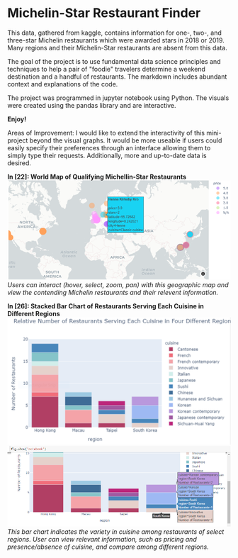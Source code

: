 # Michelin-Star Restaurant Finder
This data, gathered from kaggle, contains information for one-, two-, and three-star Michelin restaurants which were awarded stars in 2018 or 2019. Many regions and their Michelin-Star restaurants are absent from this data. 

The goal of the project is to use fundamental data science principles and techniques to help a pair of "foodie" travelers determine a weekend destination and a handful of restaurants. The markdown includes abundant context and explanations of the code. 

The project was programmed in jupyter notebook using Python. The visuals were created using the pandas library and are interactive.

**Enjoy!**

Areas of Improvement: I would like to extend the interactivity of this mini-project beyond the visual graphs. It would be more useable if users could easily specify their preferences through an interface allowing them to simply type their requests. Additionally, more and up-to-date data is desired.


**In [22]: World Map of Qualifying Michellin-Star Restaurants**
![1_geomap](https://github.com/WuSelina/Michellin-Star-Restaurant-Finder-/blob/master/Project%20visuals/1.PNG )
*Users can interact (hover, select, zoom, pan) with this geographic map and view the contending Michelin restaurants and their relevent information.*


**In [26]: Stacked Bar Chart of Restaurants Serving Each Cuisine in Different Regions**
![2 stackedbar](https://github.com/WuSelina/Michellin-Star-Restaurant-Finder-/blob/master/Project%20visuals/2.PNG )
![2a_zoom_stackedbar](https://github.com/WuSelina/Michellin-Star-Restaurant-Finder-/blob/master/Project%20visuals/3.PNG )
*This bar chart indicates the variety in cuisine among restaurants of select regions. User can view relevant information, such as pricing and presence/absence of cuisine, and compare among different regions.*
